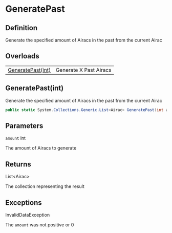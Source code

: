 # GeneratePast

## Definition

Generate the specified amount of Airacs in the past from the current Airac

## Overloads

|   |   |
|---|---|
| [GeneratePast(int)]() | Generate X Past Airacs |

## GeneratePast(int)

Generate the specified amount of Airacs in the past from the current Airac

```cs
public static System.Collections.Generic.List<Airac> GeneratePast(int amount)
```

## Parameters

```amount``` int

The amount of Airacs to generate

## Returns
List\<Airac>

The collection representing the result

## Exceptions

InvalidDataException

The ```amount``` was not positive or 0
